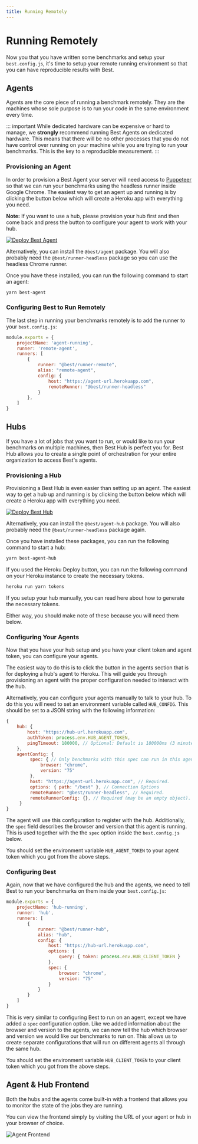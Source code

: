 ```yaml
---
title: Running Remotely
---
```


# Running Remotely
Now you that you have written some benchmarks and setup your `best.config.js`, it's time to setup your remote running environment so that you can have reproducible results with Best.

## Agents
Agents are the core piece of running a benchmark remotely. They are the machines whose sole purpose is to run your code in the same environment every time.

::: important
While dedicated hardware can be expensive or hard to manage, we **strongly** recommend running Best Agents on dedicated hardware. This means that there will be no other processes that you do not have control over running on your machine while you are trying to run your benchmarks. This is the key to a reproducible measurement.
:::

### Provisioning an Agent
In order to provision a Best Agent your server will need access to [Puppeteer](https://github.com/GoogleChrome/puppeteer) so that we can run your benchmarks using the headless runner inside Google Chrome. The easiest way to get an agent up and running is by clicking the button below which will create a Heroku app with everything you need.

**Note:** If you want to use a hub, please provision your hub first and then come back and press the button to configure your agent to work with your hub.

[![Deploy Best Agent](https://www.herokucdn.com/deploy/button.svg)](https://heroku.com/deploy?template=https://github.com/salesforce/best-heroku-deploy/tree/agent)

Alternatively, you can install the `@best/agent` package. You will also probably need the `@best/runner-headless` package so you can use the headless Chrome runner.

Once you have these installed, you can run the following command to start an agent:
```sh
yarn best-agent
```

### Configuring Best to Run Remotely
The last step in running your benchmarks remotely is to add the runner to your `best.config.js`:
```js
module.exports = {
    projectName: 'agent-running',
    runner: 'remote-agent',
    runners: [
        {
            runner: "@best/runner-remote",
            alias: "remote-agent",
            config: {
                host: "https://agent-url.herokuapp.com",
                remoteRunner: "@best/runner-headless"
            }
        },
    ]
}
```

## Hubs
If you have a lot of jobs that you want to run, or would like to run your benchmarks on multiple machines, then Best Hub is perfect you for. Best Hub allows you to create a single point of orchestration for your entire organization to access Best's agents.

### Provisioning a Hub
Provisioning a Best Hub is even easier than setting up an agent. The easiest way to get a hub up and running is by clicking the button below which will create a Heroku app with everything you need.

[![Deploy Best Hub](https://www.herokucdn.com/deploy/button.svg)](https://heroku.com/deploy?template=https://github.com/salesforce/best-heroku-deploy/tree/hub)

Alternatively, you can install the `@best/agent-hub` package. You will also probably need the `@best/runner-headless` package again.

Once you have installed these packages, you can run the following command to start a hub:
```sh
yarn best-agent-hub
```

If you used the Heroku Deploy button, you can run the following command on your Heroku instance to create the necessary tokens.
```sh
heroku run yarn tokens
```

If you setup your hub manually, you can read here about how to generate the necessary tokens.

Either way, you should make note of these because you will need them below.

### Configuring Your Agents
Now that you have your hub setup and you have your client token and agent token, you can configure your agents.

The easiest way to do this is to click the button in the agents section that is for deploying a hub's agent to Heroku. This will guide you through provisioning an agent with the proper configuration needed to interact with the hub.

Alternatively, you can configure your agents manually to talk to your hub. To do this you will need to set an environment variable called `HUB_CONFIG`. This should be set to a JSON string with the following information:

```js
{
    hub: {
        host: "https://hub-url.herokuapp.com",
        authToken: process.env.HUB_AGENT_TOKEN,
        pingTimeout: 180000, // Optional: Default is 180000ms (3 minutes).
    },
    agentConfig: {
         spec: { // Only benchmarks with this spec can run in this agent.
             browser: "chrome",
             version: "75"
         },
         host: "https://agent-url.herokuapp.com", // Required.
         options: { path: "/best" }, // Connection Options
         remoteRunner: "@best/runner-headless", // Required.
         remoteRunnerConfig: {}, // Required (may be an empty object).
     }
}
```

The agent will use this configuration to register with the hub. Additionally, the `spec` field describes the browser and version that this agent is running. This is used together with the the `spec` option inside the `best.config.js` below.

You should set the environment variable `HUB_AGENT_TOKEN` to your agent token which you got from the above steps.

### Configuring Best
Again, now that we have configured the hub and the agents, we need to tell Best to run your benchmarks on them inside your `best.config.js`:

```js
module.exports = {
    projectName: 'hub-running',
    runner: 'hub',
    runners: [
        {
            runner: "@best/runner-hub",
            alias: "hub",
            config: {
                host: "https://hub-url.herokuapp.com",
                options: {
                    query: { token: process.env.HUB_CLIENT_TOKEN }
                },
                spec: {
                    browser: "chrome",
                    version: "75"
                }
            }
        }
    ]
}
```

This is very similar to configuring Best to run on an agent, except we have added a `spec` configuration option. Like we added information about the browser and version to the agents, we can now tell the hub which browser and version we would like our benchmarks to run on. This allows us to create separate configurations that will run on different agents all through the same hub.

You should set the environment variable `HUB_CLIENT_TOKEN` to your client token which you got from the above steps.

## Agent & Hub Frontend
Both the hubs and the agents come built-in with a frontend that allows you to monitor the state of the jobs they are running. 

You can view the frontend simply by visiting the URL of your agent or hub in your browser of choice.

<img class="window-capture" src="/assets/images/agent_frontend.png" alt="Agent Frontend">
